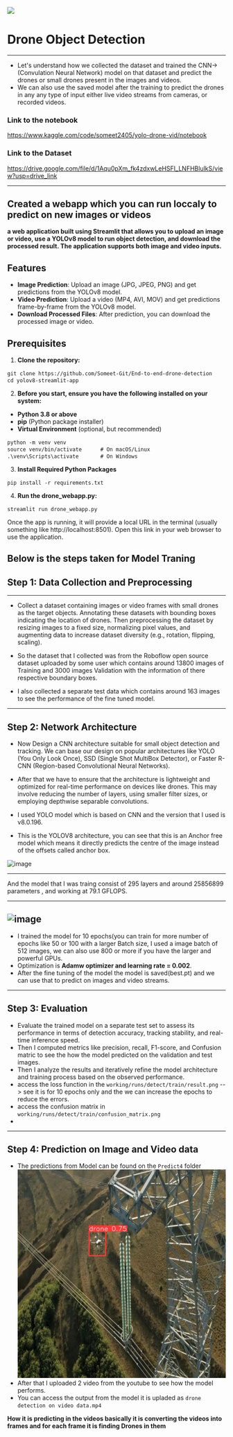 ![](https://github.com/Someet-Git/yolo_drone_detection/blob/Main/drone.gif)
# Drone Object Detection 
------------------------------------
  - Let's understand how we collected the dataset and trained the CNN->(Convulation Neural Network) model on that dataset and predict the drones or small drones present in the images and videos.
  - We can also use the saved model after the training to predict the drones in any any type of input either live video streams from cameras, or recorded videos.

### Link to the notebook
https://www.kaggle.com/code/someet2405/yolo-drone-vid/notebook
### Link to the Dataset
https://drive.google.com/file/d/1Aqu0pXm_fk4zdxwLeHSFI_LNFHBlulkS/view?usp=drive_link

-----------------------------------------------
## Created a webapp which you can run loccaly to predict on new images or videos
**a web application built using Streamlit that allows you to upload an image or video, use a YOLOv8 model to run object detection, and download the processed result. The application supports both image and video inputs.**
## Features

- **Image Prediction**: Upload an image (JPG, JPEG, PNG) and get predictions from the YOLOv8 model.
- **Video Prediction**: Upload a video (MP4, AVI, MOV) and get predictions frame-by-frame from the YOLOv8 model.
- **Download Processed Files**: After prediction, you can download the processed image or video.

## Prerequisites
1. **Clone the repository:**

```
git clone https://github.com/Someet-Git/End-to-end-drone-detection
cd yolov8-streamlit-app
```
2. **Before you start, ensure you have the following installed on your system:**

- **Python 3.8 or above**
- **pip** (Python package installer)
- **Virtual Environment** (optional, but recommended)
```
python -m venv venv
source venv/bin/activate      # On macOS/Linux
.\venv\Scripts\activate       # On Windows
```
3. **Install Required Python Packages**
```
pip install -r requirements.txt
```
4. **Run the drone_webapp.py:**
```
streamlit run drone_webapp.py
```
Once the app is running, it will provide a local URL in the terminal (usually something like http://localhost:8501).
Open this link in your web browser to use the application.

Below is the steps taken for Model Traning
---------------------------------------------
## Step 1: Data Collection and Preprocessing
---------------------------------------------
- Collect a dataset containing images or video frames with small drones as the target objects. Annotating these datasets with bounding boxes indicating the location of drones.
Then preprocessing the dataset by resizing images to a fixed size, normalizing pixel values, and augmenting data to increase dataset diversity (e.g., rotation, flipping, scaling).

- So the dataset that I collected was from the Roboflow open source dataset uploaded by some user which contains around 13800 images of Training and 3000 images Validation with the information of there respective boundary boxes. 
- I also collected a separate test data which contains around 163 images to see the performance of the fine tuned model.

-----------------------------------------
## Step 2: Network Architecture
- Now Design a CNN architecture suitable for small object detection and tracking. We can base our design on popular architectures like YOLO (You Only Look Once), SSD (Single Shot MultiBox Detector), or Faster R-CNN (Region-based Convolutional Neural Networks).
- After that we have to ensure that the architecture is lightweight and optimized for real-time performance on devices like drones. This may involve reducing the number of layers, using smaller filter sizes, or employing depthwise separable convolutions.

- I used YOLO model which is based on CNN and the version that I used is v8.0.196. 

- This is the YOLOV8 architecture, you can see that this is an Anchor free model which means it directly predicts the centre of the image instead of the offsets called anchor box.

![image](https://github.com/Someet-Git/yolo_drone_detection/assets/32305867/5509539b-a133-40ce-b95e-c78c9d0122e9)

-----------------------------------------------------

And the model that I was traing consist of 295 layers and around 25856899 parameters , and working at 79.1 GFLOPS.

-----------------------------------------
![image](https://github.com/Someet-Git/yolo_drone_detection/assets/32305867/fdb6e27e-6738-43c6-aba7-8c2172d3bfc6)
---------------------------------------------------
- I trained the model for 10 epochs(you can train for more number of epochs like 50 or 100 with a larger Batch size, I used a image batch of 512 images, we can also use 800 or more if you have the larger and powerful GPUs.
- Optimization is **Adamw optimizer and learning rate = 0.002**. 
- After the fine tuning of the model the model is saved(best.pt) and we can use that to predict on images and video streams.

------------------------------------------

## Step 3: Evaluation
- Evaluate the trained model on a separate test set to assess its performance in terms of detection accuracy, tracking stability, and real-time inference speed.
- Then I computed metrics like precision, recall, F1-score, and Confusion matric to see the how the model predicted on the validation and test images. 
- Then I analyze the results and iteratively refine the model architecture and training process based on the observed performance.
- access the loss function in the `working/runs/detect/train/result.png` --> see it is for 10 epochs only and the we can increase the epochs to reduce the errors.
- access the confusion matrix in `working/runs/detect/train/confusion_matrix.png`
- 
------------------------------------------
## Step 4: Prediction on Image and Video data
- The predictions from Model can be found on the `Predict4` folder
![image](https://github.com/Someet-Git/yolo_drone_detection/blob/Main/predict4/00475_jpg.rf.b6113f88c935a14e766529ee47ba1ecb.jpg?raw=true)
- After that I uploaded 2 video from the youtube to see how the model performs.
- You can access the output from the model it is upladed as `drone detection on video data.mp4`
  
**How it is predicting in the videos basically it is converting the videos into frames and for each frame it is finding Drones in them**
